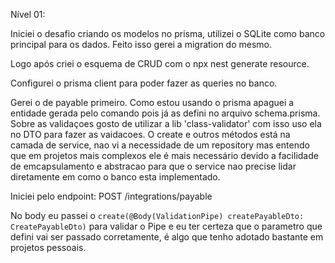 Nível 01: 

Iniciei o desafio criando os modelos no prisma, utilizei o SQLite como banco principal para os dados. Feito isso gerei a migration do mesmo. 

Logo após criei o esquema de CRUD com o npx nest generate resource.

Configurei o prisma client para poder fazer as queries no banco.

Gerei o de payable primeiro. Como estou usando o prisma apaguei a entidade gerada pelo comando pois já as defini no arquivo schema.prisma. Sobre as validaçoes gosto de utilizar a lib 'class-validator' com isso uso ela no DTO para fazer as vaidacoes. O create e outros métodos está na camada de service, nao vi a necessidade de um repository mas entendo que em projetos mais complexos ele é mais necessário devido a facilidade de emcapsulamento e abstracao para que o service nao precise lidar diretamente em como o banco esta implementado. 

Iniciei pelo endpoint: POST /integrations/payable

No body eu passei o ```create(@Body(ValidationPipe) createPayableDto: CreatePayableDto)``` para validar o Pipe e eu ter certeza que o parametro que defini vai ser passado corretamente, é algo que tenho adotado bastante em projetos pessoais. 

